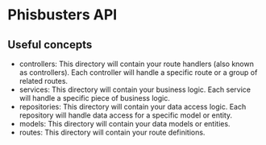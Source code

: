 # Phisbusters API

## Useful concepts

- controllers: This directory will contain your route handlers (also known as controllers). Each controller will handle a specific route or a group of related routes.
- services: This directory will contain your business logic. Each service will handle a specific piece of business logic.
- repositories: This directory will contain your data access logic. Each repository will handle data access for a specific model or entity.
- models: This directory will contain your data models or entities.
- routes: This directory will contain your route definitions.
